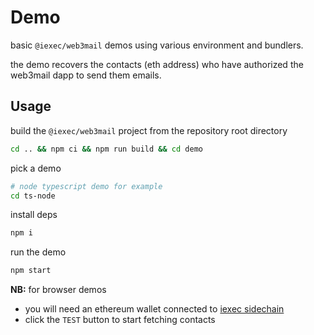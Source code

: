 # Demo

basic `@iexec/web3mail` demos using various environment and bundlers.

the demo recovers the contacts (eth address) who have authorized the web3mail dapp to send them emails.

## Usage

build the `@iexec/web3mail` project from the repository root directory

```sh
cd .. && npm ci && npm run build && cd demo
```

pick a demo

```sh
# node typescript demo for example
cd ts-node
```

install deps

```sh
npm i
```

run the demo

```sh
npm start
```

**NB:** for browser demos

- you will need an ethereum wallet connected to [iexec sidechain](https://chainlist.org/chain/134)
- click the `TEST` button to start fetching contacts
